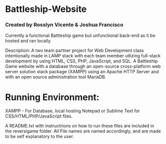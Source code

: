 # Battleship-Website

### Created by Rosslyn Vicente & Joshua Francisco

Currently a functional Battleship game but unfunctional back-end as it be hosted and ran locally. 

Description: A two team partner project for Web Development class intentionally made in LAMP stack with each team member utlizing full-stack development by using HTML, CSS, PHP, JavaScript, and SQL. A Battleship Game website with a database through an open-source cross-platform web server solution stack package (XAMPP) using an Apache HTTP Server and with an open source administration tool MariaDB. 

# Running Environment: 
XAMPP - For Database, local hosting
Notepad or Sublime Text for CSS/HTML/PHP/JavaScript files.

A README.txt with instructrions on how to run these files are included in the reversigame folder. All File names are named accordingly, and are made to be self explanatory to the user. 
